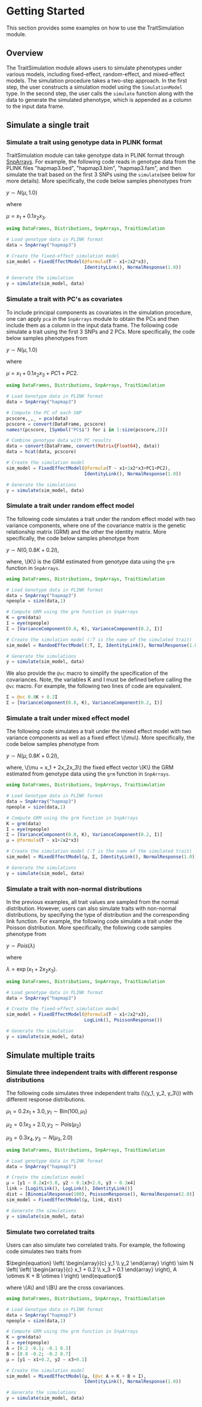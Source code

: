 # Getting Started

This section provides some examples on how to use the
TraitSimulation module.

## Overview

The TraitSimulation module allows users to simulate phenotypes under various
models, including fixed-effect, random-effect, and mixed-effect models. The
simulation procedure takes a two-step approach. In the first step, the user
constructs a simulation model using the ```SimulationModel``` type. In the
second step, the user calls the ```simulate``` function along with the data to
generate the simulated phenotype, which is appended as a column to the input
data frame.

## Simulate a single trait

### Simulate a trait using genotype data in PLINK format

TraitSimulation module can take genotype data in PLINK format through
[SnpArrays](https://github.com/OpenMendel/SnpArrays.jl). For example, the
following code reads in genotype data from the PLINK files "hapmap3.bed",
"hapmap3.bim", "hapmap3.fam", and then simulate the trait based on the first
3 SNPs using the ```simulate```(see below for more details). More specifically,
the code below samples phenotypes from

$y \sim N(\mu, 1.0)$

where

$\mu = x_1+0.1x_2x_3.$


```julia
using DataFrames, Distributions, SnpArrays, TraitSimulation

# Load genotype data in PLINK format
data = SnpArray("hapmap3")

# Create the fixed-effect simulation model
sim_model = FixedEffectModel(@formula(T ~ x1+2x2*x3),
                             IdentityLink(), NormalResponse(1.0))

# Generate the simulation
y = simulate(sim_model, data)
```

### Simulate a trait with PC's as covariates

To include principal components as covariates in the simulation procedure,
one can apply ```pca``` in the ```SnpArrays``` module to obtain the PCs
and then include them as a column in the input data frame. The following
code simulate a trait using the first 3 SNPs and 2 PCs. More specifically,
the code below samples phenotypes from

$y \sim N(\mu, 1.0)$

where

$\mu = x_1+0.1x_2x_3 + PC1 + PC2.$

```julia
using DataFrames, Distributions, SnpArrays, TraitSimulation

# Load Genotype data in PLINK format
data = SnpArray("hapmap3")

# Compute the PC of each SNP
pcscore,_,_ = pca(data)
pcscore = convert(DataFrame, pcscore)
names!(pcscore, [Symbol("PC$i") for i in 1:size(pcscore,2)])

# Combine genotype data with PC results
data = convert(DataFrame, convert(Matrix{Float64}, data))
data = hcat(data, pcscore)

# Create the simulation model
sim_model = FixedEffectModel(@formula(T ~ x1+2x2*x3+PC1+PC2),
                             IdentityLink(), NormalResponse(1.0))

# Generate the simulations
y = simulate(sim_model, data)
```

### Simulate a trait under random effect model

The following code simulates a trait under the random effect model with
two variance components, where one of the covariance matrix is the genetic
relationship matrix (GRM) and the other the identity matrix. More specifically,
the code below samples phenotype from

$y \sim N(0, 0.8 K + 0.2I),$

where, \\(K\\) is the GRM estimated from genotype data using the ```grm```
function in ```SnpArrays```.

```julia
using DataFrames, Distributions, SnpArrays, TraitSimulation

# Load Genotype data in PLINK format
data = SnpArray("hapmap3")
npeople = size(data,1)

# Compute GRM using the grm function in SnpArrays
K = grm(data)
I = eye(npeople)
Σ = [VarianceComponent(0.8, K), VarianceComponent(0.2, I)]

# Create the simulation model (:T is the name of the simulated trait)
sim_model = RandomEffectModel(:T, Σ, IdentityLink(), NormalResponse(1.0))

# Generate the simulations
y = simulate(sim_model, data)
```

We also provide the ```@vc``` macro to simplify the specification of the
covariances. Note, the variables K and I must be defined before calling
the ```@vc``` macro. For example, the following two lines of code are
equivalent.

```julia
Σ = @vc 0.8K + 0.2I
Σ = [VarianceComponent(0.8, K), VarianceComponent(0.2, I)]
```

### Simulate a trait under mixed effect model

The following code simulates a trait under the mixed effect model with
two variance components as well as a fixed effect \\(\mu\\). More specifically,
the code below samples phenotype from

$y \sim N(\mu, 0.8 K + 0.2I),$

where, \\(\mu = x_1 + 2x_2x_3\\) the fixed effect vector \\(K\\) the GRM
estimated from genotype data using the ```grm``` function in ```SnpArrays```.

```julia
using DataFrames, Distributions, SnpArrays, TraitSimulation

# Load Genotype data in PLINK format
data = SnpArray("hapmap3")
npeople = size(data,1)

# Compute GRM using the grm function in SnpArrays
K = grm(data)
I = eye(npeople)
Σ = [VarianceComponent(0.8, K), VarianceComponent(0.2, I)]
μ = @formula(T ~ x1+2x2*x3)

# Create the simulation model (:T is the name of the simulated trait)
sim_model = MixedEffectModel(μ, Σ, IdentityLink(), NormalResponse(1.0))

# Generate the simulations
y = simulate(sim_model, data)
```

### Simulate a trait with non-normal distributions

In the previous examples, all trait values are sampled from the normal
distribution. However, users can also simulate traits with non-normal
distributions, by specifying the type of distribution and the corresponding
link function. For example, the following code simulate a trait under
the Poisson distribution. More specifically, the following code samples
phenotype from

$y \sim Pois(\lambda)$

where

$\lambda = \exp(x_1+2x_2x_3).$

```julia
using DataFrames, Distributions, SnpArrays, TraitSimulation

# Load genotype data in PLINK format
data = SnpArray("hapmap3")

# Create the fixed-effect simulation model
sim_model = FixedEffectModel(@formula(T ~ x1+2x2*x3),
                             LogLink(), PoissonResponse())

# Generate the simulation
y = simulate(sim_model, data)
```

## Simulate multiple traits

### Simulate three independent traits with different response distributions

The following code simulates three independent traits (\\(y_1, y_2, y_3\\))
with different response distributions.

$\mu_1 = 0.2x_1 + 3.0, y_1 \sim \text{Bin}(100, \mu_1)$

$\mu_2 = 0.1x_3 + 2.0, y_2 \sim \text{Pois}(\mu_2)$

$\mu_3 = 0.3x_4, y_3 \sim N(\mu_3, 2.0)$

```julia
using DataFrames, Distributions, SnpArrays, TraitSimulation

# Load genotype data in PLINK format
data = SnpArray("hapmap3")

# Create the simulation model
μ = [y1 ~ 0.2x1+3.0, y2 ~ 0.1x3+2.0, y3 ~ 0.3x4]
link = [LogitLink(), LogLink(), IdentityLink()]
dist = [BinomialResponse(100), PoissonResponse(), NormalResponse(2.0)]
sim_model = FixedEffectModel(μ, link, dist)

# Generate the simulations
y = simulate(sim_model, data)
```
### Simulate two correlated traits

Users can also simulate two correlated traits. For example, the following
code simulates two traits from

$\begin{equation}
\left(
\begin{array}{c}
y_1 \\
y_2
\end{array}
\right)
\sim
N \left(
\left(            
\begin{array}{c}
x_1 + 0.2 \\
x_3 + 0.1
\end{array}
\right),
A \otimes K + B \otimes I       
\right)
\end{equation}$

where \\(A\\) and \\(B\\) are the cross covariances.

```julia
using DataFrames, Distributions, SnpArrays, TraitSimulation

# Load Genotype data in PLINK format
data = SnpArray("hapmap3")
npeople = size(data,1)

# Compute GRM using the grm function in SnpArrays
K = grm(data)
I = eye(npeople)
A = [0.2 -0.1; -0.1 0.3]
B = [0.8 -0.2; -0.2 0.7]
μ = [y1 ~ x1+0.2, y2 ~ x3+0.1]

# Create the simulation model
sim_model = MixedEffectModel(μ, (@vc A ⊗ K + B ⊗ I),
                             IdentityLink(), NormalResponse(1.0))

# Generate the simulations
y = simulate(sim_model, data)
```

